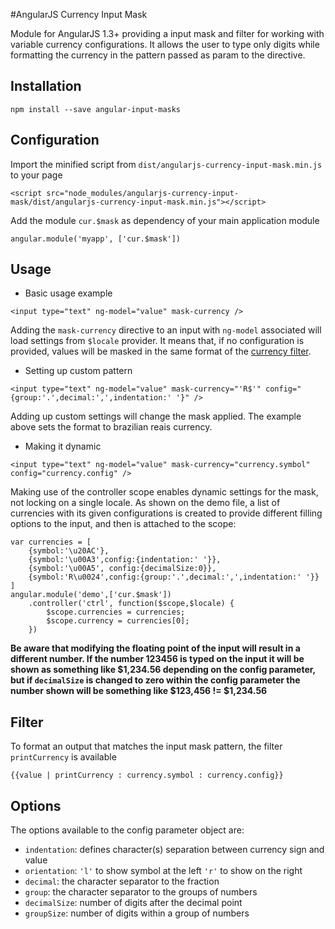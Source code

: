 #AngularJS Currency Input Mask

Module for AngularJS 1.3+ providing a input mask and filter for working with variable currency configurations. It allows the user to type only digits while formatting the currency in the pattern passed as param to the directive. 

## Installation
```
npm install --save angular-input-masks
```

## Configuration
Import the minified script from ```dist/angularjs-currency-input-mask.min.js``` to your page
```
<script src="node_modules/angularjs-currency-input-mask/dist/angularjs-currency-input-mask.min.js"></script>
```
Add the module ```cur.$mask``` as dependency of your main application module 
```
angular.module('myapp', ['cur.$mask'])
```

## Usage
- Basic usage example
```
<input type="text" ng-model="value" mask-currency />
```
Adding the ```mask-currency``` directive to an input with ```ng-model``` associated will load settings from ```$locale``` provider.
It means that, if no configuration is provided, values will be masked in the same format 
of the [currency filter](https://docs.angularjs.org/api/ng/filter/currency).
- Setting up custom pattern
```
<input type="text" ng-model="value" mask-currency="'R$'" config="{group:'.',decimal:',',indentation:' '}" />
``` 
Adding up custom settings will change the mask applied. The example above sets the format to brazilian reais currency.
- Making it dynamic
```
<input type="text" ng-model="value" mask-currency="currency.symbol" config="currency.config" />
``` 
Making use of the controller scope enables dynamic settings for the mask, not locking on a single locale.
As shown on the demo file, a list of currencies with its given configurations is created to provide different filling options to the input,  and then is attached to the scope:
```
var currencies = [
    {symbol:'\u20AC'},
    {symbol:'\u00A3',config:{indentation:' '}},
    {symbol:'\u00A5', config:{decimalSize:0}},
    {symbol:'R\u0024',config:{group:'.',decimal:',',indentation:' '}}
]
angular.module('demo',['cur.$mask'])
    .controller('ctrl', function($scope,$locale) {
        $scope.currencies = currencies;
        $scope.currency = currencies[0];
    })
```
**Be aware that modifying the floating point of the input will result in a different number. 
If the number 123456 is typed on the input it will be shown as something like $1,234.56 depending on the config parameter, 
but if `decimalSize` is changed to zero within the config parameter the number shown will be something like $123,456 != $1,234.56**

## Filter
To format an output that matches the input mask pattern, the filter `printCurrency` is available
```
{{value | printCurrency : currency.symbol : currency.config}}
```


## Options
The options available to the config parameter object are:
- `indentation`: defines character(s) separation between currency sign and value
- `orientation`: `'l'` to show symbol at the left `'r'` to show on the right
- `decimal`: the character separator to the fraction
- `group`: the character separator to the groups of numbers
- `decimalSize`: number of digits after the decimal point
- `groupSize`: number of digits within a group of numbers


